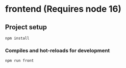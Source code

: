 # frontend (Requires node 16)

## Project setup
```
npm install
```

### Compiles and hot-reloads for development
```
npm run front
